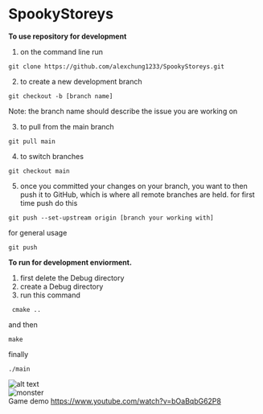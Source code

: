 # SpookyStoreys

**To use repository for development**
1. on the command line run
```
git clone https://github.com/alexchung1233/SpookyStoreys.git
```
2. to create a new development branch
```
git checkout -b [branch name]
```
Note: the branch name should describe the issue you are working on

3. to pull from the main branch
```
git pull main
```
4. to switch branches
```
git checkout main
```

5. once you committed your changes on your branch, you want to then push it to GitHub, which is where all remote branches are held.
for first time push do this
```
git push --set-upstream origin [branch your working with]
```
for general usage
```
git push
```

**To run for development enviorment.**

1. first delete the Debug directory
2. create a Debug directory
3. run this command
```
 cmake ..
```
and then
```
make
```
finally
```
./main
```
![alt text](https://i.imgur.com/1yknMQ8.png)
<br/>
![monster](https://i.imgur.com/twIzp6u.png)
<br/>
Game demo
https://www.youtube.com/watch?v=bOaBqbG62P8
